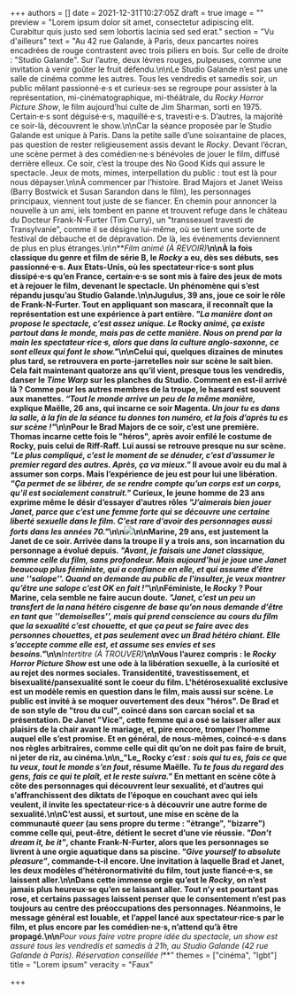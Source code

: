 +++
authors = []
date = 2021-12-31T10:27:05Z
draft = true
image = ""
preview = "Lorem ipsum dolor sit amet, consectetur adipiscing elit. Curabitur quis justo sed sem lobortis lacinia sed sed erat."
section = "Vu d'ailleurs"
text = "Au 42 rue Galande, à Paris, deux pancartes noires encadrées de rouge contrastent avec trois piliers en bois. Sur celle de droite : \"Studio Galande\". Sur l’autre, deux lèvres rouges, pulpeuses, comme une invitation à venir goûter le fruit défendu.\n\nLe Studio Galande n’est pas une salle de cinéma comme les autres. Tous les vendredis et samedis soir, un public mêlant passionné⋅e⋅s et curieux⋅ses se regroupe pour assister à la représentation, mi-cinématographique, mi-théâtrale, du _Rocky Horror Picture Show_, le film aujourd’hui culte de Jim Sharman, sorti en 1975. Certain⋅e⋅s sont déguisé⋅e⋅s, maquillé⋅e⋅s, travesti⋅e⋅s. D’autres, la majorité ce soir-là, découvrent le show.\n\nCar la séance proposée par le Studio Galande est unique à Paris. Dans la petite salle d’une soixantaine de places, pas question de rester religieusement assis devant le _Rocky_. Devant l’écran, une scène permet à des comédien·ne·s bénévoles de jouer le film, diffusé derrière elleux. Ce soir, c’est la troupe des No Good Kids qui assure le spectacle. Jeux de mots, mimes, interpellation du public : tout est là pour nous dépayser.\n\nÀ commencer par l’histoire. Brad Majors et Janet Weiss (Barry Bostwick et Susan Sarandon dans le film), les personnages principaux, viennent tout juste de se fiancer. En chemin pour annoncer la nouvelle à un ami, iels tombent en panne et trouvent refuge dans le château du Docteur Frank-N-Furter (Tim Curry), un \"transsexuel travesti de Transylvanie\", comme il se désigne lui-même, où se tient une sorte de festival de débauche et de dépravation. De là, les événements deviennent de plus en plus étranges.\n\n**_Film animé (À REVOIR)_**\n\nÀ la fois classique du genre et film de série B, le _Rocky_ a eu, dès ses débuts, ses passionné⋅e⋅s. Aux Etats-Unis, où les spectateur⋅rice⋅s sont plus dissipé⋅e⋅s qu’en France, certain⋅e⋅s se sont mis à faire des jeux de mots et à rejouer le film, devenant le spectacle. Un phénomène qui s’est répandu jusqu’au Studio Galande.\n\nJugulus, 39 ans, joue ce soir le rôle de Frank-N-Furter. Tout en appliquant son mascara, il reconnaît que la représentation est une expérience à part entière. _\"La manière dont on propose le spectacle, c’est assez unique. Le_ Rocky _animé, ça existe partout dans le monde, mais pas de cette manière. Nous on prend par la main les spectateur⋅rice⋅s, alors que dans la culture anglo-saxonne, ce sont elleux qui font le show.\"_\n\nCelui qui, quelques dizaines de minutes plus tard, se retrouvera en porte-jarretelles noir sur scène le sait bien. Cela fait maintenant quatorze ans qu’il vient, presque tous les vendredis, danser le _Time Warp_ sur les planches du Studio. Comment en est-il arrivé là ? Comme pour les autres membres de la troupe, le hasard est souvent aux manettes. _“Tout le monde arrive un peu de la même manière,_ explique Maëlle, 26 ans, qui incarne ce soir Magenta. _Un jour tu es dans la salle, à la fin de la séance tu donnes ton numéro, et la fois d’après tu es sur scène !\"_\n\nPour le Brad Majors de ce soir, c’est une première. Thomas incarne cette fois le \"héros\", après avoir enfilé le costume de Rocky, puis celui de Riff-Raff. Lui aussi se retrouve presque nu sur scène. _\"Le plus compliqué, c’est le moment de se dénuder, c’est d’assumer le premier regard des autres. Après, ça va mieux.\"_ Il avoue avoir eu du mal à assumer son corps. Mais l’expérience de jeu est pour lui une libération. _“Ça permet de se libérer, de se rendre compte qu’un corps est un corps, qu’il est socialement construit.\"_ Curieux, le jeune homme de 23 ans exprime même le désir d’essayer d’autres rôles _\"J’aimerais bien jouer Janet, parce que c’est une femme forte qui se découvre une certaine liberté sexuelle dans le film. C’est rare d’avoir des personnages aussi forts dans les années 70.\"_\n\n![](/media/uploads/20211210_220429.jpg)\n\nMarine, 29 ans, est justement la Janet de ce soir. Arrivée dans la troupe il y a trois ans, son incarnation du personnage a évolué depuis. _\"Avant, je faisais une Janet classique, comme celle du film, sans profondeur. Mais aujourd’hui je joue une Janet beaucoup plus féministe, qui a confiance en elle, et qui assume d’être une ''salope''. Quand on demande au public de l'insulter, je veux montrer qu’être une salope c’est OK en fait !\"_\n\nFéministe, le _Rocky_ ? Pour Marine, cela semble ne faire aucun doute. _\"Janet, c’est un peu un transfert de la nana hétéro cisgenre de base qu’on nous demande d’être en tant que ''demoiselles'', mais qui prend conscience au cours du film que la sexualité c’est chouette, et que ça peut se faire avec des personnes chouettes, et pas seulement avec un Brad hétéro chiant. Elle s’accepte comme elle est, et assume ses envies et ses besoins.\"_\n\n**_Intertitre (À TROUVER)_**\n\nVous l’aurez compris : le _Rocky Horror Picture Show_ est une ode à la libération sexuelle, à la curiosité et au rejet des normes sociales. Transidentité, travestissement, et bisexualité/pansexualité sont le coeur du film. L'hétérosexualité exclusive est un modèle remis en question dans le film, mais aussi sur scène. Le public est invité à se moquer ouvertement des deux \"héros\". De Brad et de son style de \"trou du cul\", coincé dans son carcan social et sa présentation. De Janet \"Vice\", cette femme qui a osé se laisser aller aux plaisirs de la chair avant le mariage, et, pire encore, tromper l’homme auquel elle s’est promise. Et en général, de nous-mêmes, coincé·e·s dans nos règles arbitraires, comme celle qui dit qu’on ne doit pas faire de bruit, ni jeter de riz, au cinéma.\n\n_\"Le_ Rocky _c’est : sois qui tu es, fais ce que tu veux, tout le monde s’en fout_, résume Maëlle. _Tu te fous du regard des gens, fais ce qui te plaît, et le reste suivra.\"_ En mettant en scène côte à côte des personnages qui découvrent leur sexualité, et d’autres qui s’affranchissent des diktats de l’époque en couchant avec qui iels veulent, il invite les spectateur⋅rice⋅s à découvrir une autre forme de sexualité.\n\nC’est aussi, et surtout, une mise en scène de la communauté _queer_ (au sens propre du terme : \"étrange\", \"bizarre\") comme celle qui, peut-être, détient le secret d’une vie réussie. _\"Don’t dream it, be it\"_, chante Frank-N-Furter, alors que les personnages se livrent à une orgie aquatique dans sa piscine. _\"Give yourself to absolute pleasure\"_, commande-t-il encore. Une invitation à laquelle Brad et Janet, les deux modèles d’hétéronormativité du film, tout juste fiancé⋅e⋅s, se laissent aller.\n\nDans cette immense orgie qu’est le _Rocky_, on n’est jamais plus heureux·se qu’en se laissant aller. Tout n’y est pourtant pas rose, et certains passages laissent penser que le consentement n’est pas toujours au centre des préoccupations des personnages. Néanmoins, le message général est louable, et l’appel lancé aux spectateur·rice·s par le film, et plus encore par les comédien·ne·s, n’attend qu’à être propagé.\n\n**_Pour vous faire votre propre idée du spectacle, un show est assuré tous les vendredis et samedis à 21h, au Studio Galande (42 rue Galande à Paris). Réservation conseillée !_**"
themes = ["cinéma", "lgbt"]
title = "Lorem ipsum"
veracity = "Faux"

+++
